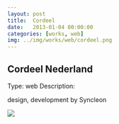 ```yaml
---
layout: post
title:  Cordeel
date:   2013-01-04 00:00:00
categories: [works, web]
img: ../img/works/web/cordeel.png
---
```

<h2>Cordeel Nederland</h2>
<label>Type:</label>
<span>web</span>
<label>Description:</label>
<p>design, development by Syncleon</p>
<img src="/img/works/web/cordeel.png">